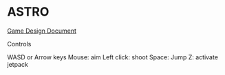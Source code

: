 # ASTRO

[Game Design Document](https://docs.google.com/document/d/1i_XhVgR4Vu_zUWtRE9sG5umHPWZK4GGFUdESB_jJJQk/edit?usp=sharing)



Controls

WASD or Arrow keys
Mouse: aim
Left click: shoot
Space: Jump
Z: activate jetpack

